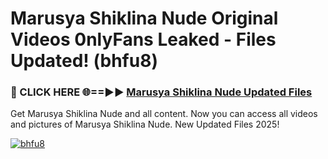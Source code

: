# Marusya Shiklina Nude Original Videos 0nlyFans Leaked - Files Updated! (bhfu8)

<h3>🔴 CLICK HERE 🌐==►► <a href="https://tinyurl.com/yrmya6cz" rel="nofollow">Marusya Shiklina Nude Updated Files</a></h3>

Get Marusya Shiklina Nude and all content. Now you can access all videos and pictures of Marusya Shiklina Nude. New Updated Files 2025!

[![bhfu8](https://i.imgur.com/FMdXYCs.gif)](https://tinyurl.com/yrmya6cz)

